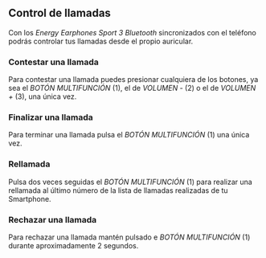 ## Control de llamadas

Con los *Energy Earphones Sport 3 Bluetooth* sincronizados con el teléfono podrás controlar tus llamadas desde el propio auricular.

### Contestar una llamada
Para contestar una llamada puedes presionar cualquiera de los botones, ya sea el *BOTÓN MULTIFUNCIÓN* (1), el de *VOLUMEN -* (2) o el de *VOLUMEN  +* (3), una única vez.

### Finalizar una llamada
Para terminar una llamada pulsa el *BOTÓN MULTIFUNCIÓN* (1) una única vez.

### Rellamada
Pulsa dos veces seguidas el *BOTÓN MULTIFUNCIÓN* (1) para realizar una rellamada al último número de la lista de llamadas realizadas de tu Smartphone.

### Rechazar una llamada
Para rechazar una llamada mantén pulsado e *BOTÓN MULTIFUNCIÓN* (1) durante aproximadamente 2 segundos.
